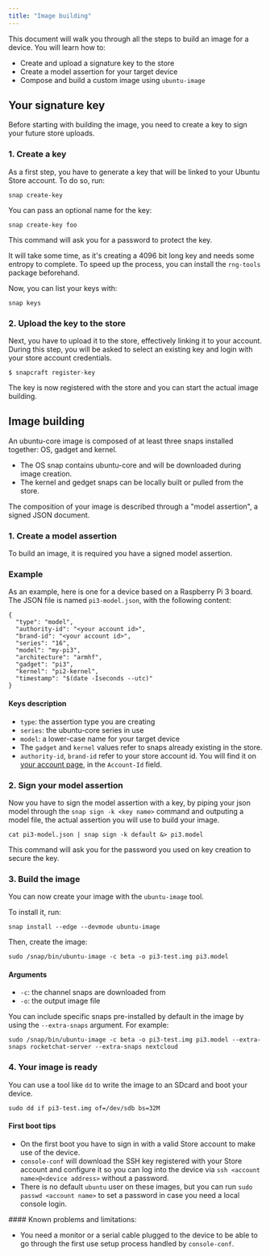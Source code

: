 ```yaml
---
title: "Image building"
---
```

This document will walk you through all the steps to build an image for a device. You will learn how to:

- Create and upload a signature key to the store
- Create a model assertion for your target device
- Compose and build a custom image using `ubuntu-image`

## Your signature key

Before starting with building the image, you need to create a key to sign your future store uploads.

### 1. Create a key

As a first step, you have to generate a key that will be linked to your Ubuntu Store account. To do so, run:

    snap create-key

You can pass an optional name for the key:

    snap create-key foo

This command will ask you for a password to protect the key.

It will take some time, as it's creating a 4096 bit long key and needs some entropy to complete. To speed up the process, you can install the `rng-tools` package beforehand.

Now, you can list your keys with:

    snap keys

### 2. Upload the key to the store

Next, you have to upload it to the store, effectively linking it to your account. During this step, you will be asked to select an existing key and login with your store account credentials.

    $ snapcraft register-key

The key is now registered with the store and you can start the actual image building.

## Image building

An ubuntu-core image is composed of at least three snaps installed together: OS, gadget and kernel.

* The OS snap contains ubuntu-core and will be downloaded during image creation.
* The kernel and gedget snaps can be locally built or pulled from the store.

The composition of your image is described through a "model assertion", a signed JSON document.

### 1. Create a model assertion

To build an image, it is required you have a signed model assertion.

### Example

As an example, here is one for a device based on a Raspberry Pi 3 board. The JSON file is named `pi3-model.json`, with the following content:

    {
      "type": "model",
      "authority-id": "<your account id>",
      "brand-id": "<your account id>",
      "series": "16",
      "model": "my-pi3",
      "architecture": "armhf",
      "gadget": "pi3",
      "kernel": "pi2-kernel",
      "timestamp": "$(date -Iseconds --utc)"
    }

#### Keys description

- `type`: the assertion type you are creating
- `series`: the ubuntu-core series in use
- `model`: a lower-case name for your target device
- The `gadget` and `kernel` values refer to snaps already existing in the store.
- `authority-id`, `brand-id` refer to your store account id. You will find it on [your account page](https://myapps.developer.ubuntu.com/dev/account/), in the `Account-Id` field.

### 2. Sign your model assertion

Now you have to sign the model assertion with a key, by piping your json model through the `snap sign -k <key name>` command and outputing a model file, the actual assertion you will use to build your image.

    cat pi3-model.json | snap sign -k default &> pi3.model

This command will ask you for the password you used on key creation to secure the key.

### 3. Build the image

You can now create your image with the `ubuntu-image` tool.

To install it, run:

    snap install --edge --devmode ubuntu-image

Then, create the image:

    sudo /snap/bin/ubuntu-image -c beta -o pi3-test.img pi3.model

#### Arguments

- `-c`: the channel snaps are downloaded from
- `-o`: the output image file

You can include specific snaps pre-installed by default in the image by using the `--extra-snaps` argument. For example:

    sudo /snap/bin/ubuntu-image -c beta -o pi3-test.img pi3.model --extra-snaps rocketchat-server --extra-snaps nextcloud

### 4. Your image is ready

You can use a tool like `dd` to write the image to an SDcard and boot your device.

    sudo dd if pi3-test.img of=/dev/sdb bs=32M

#### First boot tips

* On the first boot you have to sign in with a valid Store account to make use of the device.
* `console-conf` will download the SSH key registered with your Store account and configure it so you can log into the device via `ssh <account name>@<device address>` without a password.
* There is no default `ubuntu` user on these images, but you can run `sudo passwd <account name>` to set a password in case you need a local console login.

#### Known problems and limitations:

* You need a monitor or a serial cable plugged to the device to be able to go through the first use setup process handled by `console-conf`.
